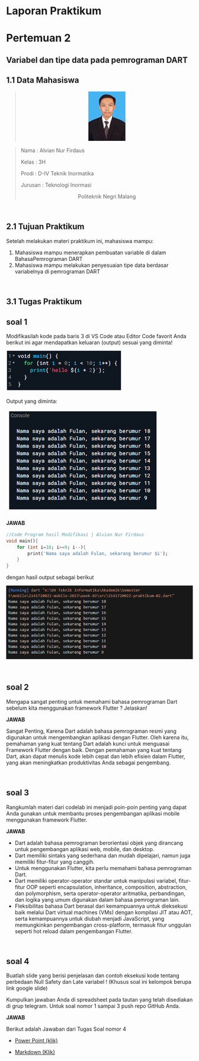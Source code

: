 # **Laporan Praktikum**
# **Pertemuan 2**
## **Variabel dan tipe data pada pemrograman DART**


## **1.1 Data Mahasiswa**
><center><img src = "docs/alvian.jpg" width ="100"></center>

><p>Nama : Alvian Nur Firdaus<p>
>Kelas : 3H<p>
>Prodi : D-IV Teknik Inormatika<p>
>Jurusan : Teknologi Inormasi<p>
><center> Politeknik Negri Malang</center> 

<br>

## 2.1 Tujuan Praktikum
Setelah melakukan materi praktikum ini, mahasiswa mampu:

1. Mahasiswa mampu menerapkan pembuatan variable di dalam BahasaPemrograman DART
2. Mahasiswa mampu melakukan penyesuaian tipe data berdasar variabelnya di pemrograman DART

<br>

## 3.1 Tugas Praktikum

## soal 1
Modifikasilah kode pada baris 3 di VS Code atau Editor Code favorit Anda berikut ini agar mendapatkan keluaran (output) sesuai yang diminta!<p>
    <img src = "docs/01.PNG"><p>
Output yang diminta:<p>
    <img src = "docs/02.PNG"><p>

**JAWAB**
```dart
//Code Program hasil Modifikasi | Alvian Nur Firdaus
void main(){
    for (int i=18; i>=9; i--){
        print('Nama saya adalah Fulan, sekarang berumur $i');
    }
}
```
dengan hasil output sebagai berikut <p>
 <img src = "docs/JawabSoal1.PNG"><p>

<br>

## soal 2
Mengapa sangat penting untuk memahami bahasa pemrograman Dart sebelum kita menggunakan framework Flutter ? Jelaskan!

**JAWAB**<p>
Sangat Penting, Karena Dart adalah bahasa pemrograman resmi yang digunakan untuk mengembangkan aplikasi dengan Flutter. Oleh karena itu, pemahaman yang kuat tentang Dart adalah kunci untuk menguasai Framework Flutter dengan baik. Dengan pemahaman yang kuat tentang Dart, akan dapat menulis kode lebih cepat dan lebih efisien dalam Flutter, yang akan meningkatkan produktivitas Anda sebagai pengembang.

<br>

## soal 3
Rangkumlah materi dari codelab ini menjadi poin-poin penting yang dapat Anda gunakan untuk membantu proses pengembangan aplikasi mobile menggunakan framework Flutter.

**JAWAB**<p>
- Dart adalah bahasa pemrograman berorientasi objek yang dirancang untuk pengembangan aplikasi web, mobile, dan desktop.
- Dart memiliki sintaks yang sederhana dan mudah dipelajari, namun juga memiliki fitur-fitur yang canggih.
- Untuk menggunakan Flutter, kita perlu memahami bahasa pemrograman Dart.
- Dart memiliki operator-operator standar untuk manipulasi variabel, fitur-fitur OOP seperti encapsulation, inheritance, composition, abstraction, dan polymorphism, serta operator-operator aritmatika, perbandingan, dan logika yang umum digunakan dalam bahasa pemrograman lain.
- Fleksibilitas bahasa Dart berasal dari kemampuannya untuk dieksekusi baik melalui Dart virtual machines (VMs) dengan kompilasi JIT atau AOT, serta kemampuannya untuk diubah menjadi JavaScript, yang memungkinkan pengembangan cross-platform, termasuk fitur unggulan seperti hot reload dalam pengembangan Flutter.
<br>

## soal 4
Buatlah slide yang berisi penjelasan dan contoh eksekusi kode tentang perbedaan Null Safety dan Late variabel ! (Khusus soal ini kelompok berupa link google slide)

Kumpulkan jawaban Anda di spreadsheet pada tautan yang telah disediakan di grup telegram. Untuk soal nomor 1 sampai 3 push repo GitHub Anda.

**JAWAB**<p>
Berikut adalah Jawaban dari Tugas Soal nomor 4<p>
- [Power Point (klik)](https://www.canva.com/design/DAFtchccz5M/boMG7y_wubQaq-4roL2ouw/view?utm_content=DAFtchccz5M&utm_campaign=designshare&utm_medium=link&utm_source=publishsharelink)<p>
- [Markdown (Klik)](Laporan_Kelompok.md)<p>
